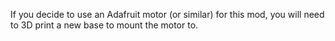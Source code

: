 If you decide to use an Adafruit motor (or similar) for this mod, you will need to 3D print a new base to mount the motor to.
